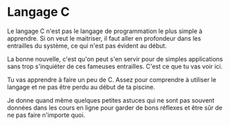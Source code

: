 # Langage C

Le langage C n'est pas le langage de programmation le plus simple à apprendre.
Si on veut le maitriser, il faut aller en profondeur dans les entrailles du
système, ce qui n'est pas évident au début.

La bonne nouvelle, c'est qu'on peut s'en servir pour de simples applications
sans trop s'inquiéter de ces fameuses entrailles. C'est ce que tu vas voir ici.

Tu vas apprendre à faire un peu de C. Assez pour comprendre à utiliser le
langage et ne pas être perdu au début de ta piscine.

Je donne quand même quelques petites astuces qui ne sont pas souvent données
dans les cours en ligne pour garder de bons réflexes et être sûr de ne pas faire
n'importe quoi.
